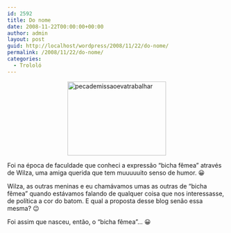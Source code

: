 ```yaml
---
id: 2592
title: Do nome
date: 2008-11-22T00:00:00+00:00
author: admin
layout: post
guid: http://localhost/wordpress/2008/11/22/do-nome/
permalink: /2008/11/22/do-nome/
categories:
  - Trololó
---
```

 <img title="pecademissaoevatrabalhar" style="display:block;float:none;margin-left:auto;margin-right:auto;" height="170" alt="pecademissaoevatrabalhar" src="http://pecademissaoevatrabalhar.files.wordpress.com/2007/05/ideia.jpg" width="227" />

Foi na época de faculdade que conheci a expressão “bicha fêmea” através de Wilza, uma amiga querida que tem muuuuuito senso de humor. 😀

Wilza, as outras meninas e eu chamávamos umas as outras de “bicha fêmea” quando estávamos falando de qualquer coisa que nos interessasse, de política a cor do batom. E qual a proposta desse blog senão essa mesma? 😉

Foi assim que nasceu, então, o “bicha fêmea”&#8230; 😀